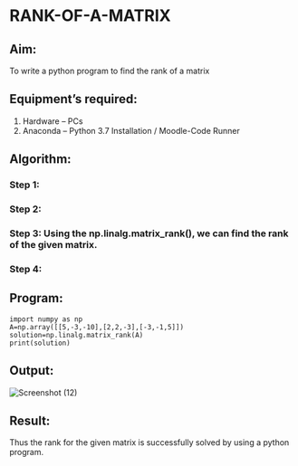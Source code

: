 # RANK-OF-A-MATRIX
## Aim:
To write a python program to find the rank of a matrix
## Equipment’s required:
1. 	Hardware – PCs
2. 	Anaconda – Python 3.7 Installation / Moodle-Code Runner
## Algorithm:
### Step 1: 
### Step 2: 
### Step 3: Using the np.linalg.matrix_rank(), we can find the rank of the given matrix.
### Step 4: 
## Program:
```
import numpy as np
A=np.array([[5,-3,-10],[2,2,-3],[-3,-1,5]])
solution=np.linalg.matrix_rank(A)
print(solution)
```
## Output:
![Screenshot (12)](https://github.com/user-attachments/assets/10868c22-37d5-4a9a-8c0f-0986e65eff32)

## Result:
Thus the rank for the given matrix is successfully solved by  using a python program.

